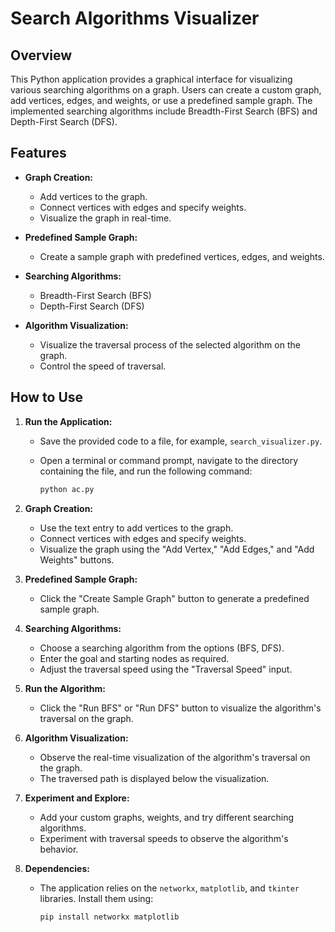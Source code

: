 # Search Algorithms Visualizer

## Overview
This Python application provides a graphical interface for visualizing various searching algorithms on a graph. Users can create a custom graph, add vertices, edges, and weights, or use a predefined sample graph. The implemented searching algorithms include Breadth-First Search (BFS) and Depth-First Search (DFS).

## Features
- **Graph Creation:**
  - Add vertices to the graph.
  - Connect vertices with edges and specify weights.
  - Visualize the graph in real-time.

- **Predefined Sample Graph:**
  - Create a sample graph with predefined vertices, edges, and weights.

- **Searching Algorithms:**
  - Breadth-First Search (BFS)
  - Depth-First Search (DFS)

- **Algorithm Visualization:**
  - Visualize the traversal process of the selected algorithm on the graph.
  - Control the speed of traversal.

## How to Use
1. **Run the Application:**
   - Save the provided code to a file, for example, `search_visualizer.py`.
   - Open a terminal or command prompt, navigate to the directory containing the file, and run the following command:

     ```bash
     python ac.py
     ```

2. **Graph Creation:**
   - Use the text entry to add vertices to the graph.
   - Connect vertices with edges and specify weights.
   - Visualize the graph using the "Add Vertex," "Add Edges," and "Add Weights" buttons.

3. **Predefined Sample Graph:**
   - Click the "Create Sample Graph" button to generate a predefined sample graph.

4. **Searching Algorithms:**
   - Choose a searching algorithm from the options (BFS, DFS).
   - Enter the goal and starting nodes as required.
   - Adjust the traversal speed using the "Traversal Speed" input.

5. **Run the Algorithm:**
   - Click the "Run BFS" or "Run DFS" button to visualize the algorithm's traversal on the graph.

6. **Algorithm Visualization:**
   - Observe the real-time visualization of the algorithm's traversal on the graph.
   - The traversed path is displayed below the visualization.

7. **Experiment and Explore:**
   - Add your custom graphs, weights, and try different searching algorithms.
   - Experiment with traversal speeds to observe the algorithm's behavior.

8. **Dependencies:**
   - The application relies on the `networkx`, `matplotlib`, and `tkinter` libraries. Install them using:

     ```bash
     pip install networkx matplotlib
     ```
